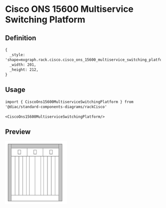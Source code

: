 # Cisco ONS 15600 Multiservice Switching Platform

## Definition

```
{
  _style: 'shape=mxgraph.rack.cisco.cisco_ons_15600_multiservice_switching_platform;html=1;labelPosition=right;align=left;spacingLeft=15;dashed=0;shadow=0;fillColor=#ffffff;',
  _width: 201,
  _height: 212,
}
```

## Usage

```
import { CiscoOns15600MultiserviceSwitchingPlatform } from '@diac/standard-components-diagrams/rackCisco'

<CiscoOns15600MultiserviceSwitchingPlatform/>
```

## Preview

<img src="./cisco-ons-15600-multiservice-switching-platform.png" width="200"/>
